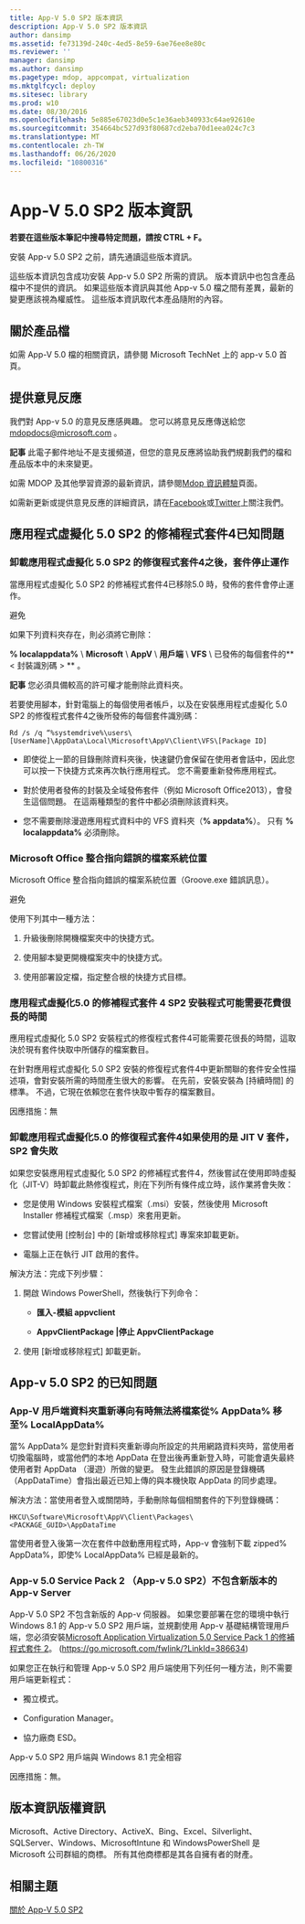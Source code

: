 ```yaml
---
title: App-V 5.0 SP2 版本資訊
description: App-V 5.0 SP2 版本資訊
author: dansimp
ms.assetid: fe73139d-240c-4ed5-8e59-6ae76ee8e80c
ms.reviewer: ''
manager: dansimp
ms.author: dansimp
ms.pagetype: mdop, appcompat, virtualization
ms.mktglfcycl: deploy
ms.sitesec: library
ms.prod: w10
ms.date: 08/30/2016
ms.openlocfilehash: 5e885e67023d0e5c1e36aeb340933c64ae92610e
ms.sourcegitcommit: 354664bc527d93f80687cd2eba70d1eea024c7c3
ms.translationtype: MT
ms.contentlocale: zh-TW
ms.lasthandoff: 06/26/2020
ms.locfileid: "10800316"
---
```

# App-V 5.0 SP2 版本資訊


**若要在這些版本筆記中搜尋特定問題，請按 CTRL + F。**

安裝 App-v 5.0 SP2 之前，請先通讀這些版本資訊。

這些版本資訊包含成功安裝 App-v 5.0 SP2 所需的資訊。 版本資訊中也包含產品檔中不提供的資訊。 如果這些版本資訊與其他 App-v 5.0 檔之間有差異，最新的變更應該視為權威性。 這些版本資訊取代本產品隨附的內容。

## 關於產品檔


如需 App-V 5.0 檔的相關資訊，請參閱 Microsoft TechNet 上的 app-v 5.0 首頁。

## 提供意見反應


我們對 App-v 5.0 的意見反應感興趣。 您可以將意見反應傳送給您 <mdopdocs@microsoft.com> 。

**記事** 此電子郵件地址不是支援頻道，但您的意見反應將協助我們規劃我們的檔和產品版本中的未來變更。

 

如需 MDOP 及其他學習資源的最新資訊，請參閱[Mdop 資訊體驗](https://go.microsoft.com/fwlink/p/?LinkId=236032)頁面。

如需新更新或提供意見反應的詳細資訊，請在[Facebook](https://go.microsoft.com/fwlink/p/?LinkId=242445)或[Twitter](https://go.microsoft.com/fwlink/p/?LinkId=242447)上關注我們。

## 應用程式虛擬化 5.0 SP2 的修補程式套件4已知問題


### 卸載應用程式虛擬化 5.0 SP2 的修復程式套件4之後，套件停止運作

當應用程式虛擬化 5.0 SP2 的修補程式套件4已移除5.0 時，發佈的套件會停止運作。

避免

如果下列資料夾存在，則必須將它刪除：

**% localappdata%**  \\ **Microsoft**  \\ **AppV**  \\ **用戶端**  \\ **VFS**  \\ 已發佈的每個套件的** &lt; 封裝識別碼 &gt; ** 。

**記事** 您必須具備較高的許可權才能刪除此資料夾。

 

若要使用腳本，針對電腦上的每個使用者帳戶，以及在安裝應用程式虛擬化 5.0 SP2 的修復程式套件4之後所發佈的每個套件識別碼：

`Rd /s /q “%systemdrive%\users\[UserName]\AppData\Local\Microsoft\AppV\Client\VFS\[Package ID]`

-   即使從上一節的目錄刪除資料夾後，快速鍵仍會保留在使用者會話中，因此您可以按一下快捷方式來再次執行應用程式。 您不需要重新發佈應用程式。

-   對於使用者發佈的封裝及全域發佈套件（例如 Microsoft Office2013），會發生這個問題。 在這兩種類型的套件中都必須刪除該資料夾。

-   您不需要刪除漫遊應用程式資料中的 VFS 資料夾（**% appdata%**）。 只有 **% localappdata%** 必須刪除。

### Microsoft Office 整合指向錯誤的檔案系統位置

Microsoft Office 整合指向錯誤的檔案系統位置（Groove.exe 錯誤訊息）。

避免

使用下列其中一種方法：

1.  升級後刪除開機檔案夾中的快捷方式。

2.  使用腳本變更開機檔案夾中的快捷方式。

3.  使用部署設定檔，指定整合根的快捷方式目標。

### <a href="" id="-------------hotfix-package-4-for-application-virtualization-5-0-sp2-installer-can-take-a-long-time"></a> 應用程式虛擬化5.0 的修補程式套件 4 SP2 安裝程式可能需要花費很長的時間

應用程式虛擬化 5.0 SP2 安裝程式的修復程式套件4可能需要花很長的時間，這取決於現有套件快取中所儲存的檔案數目。

在針對應用程式虛擬化 5.0 SP2 安裝的修復程式套件4中更新關聯的套件安全性描述項，會對安裝所需的時間產生很大的影響。 在先前，安裝安裝為 [持續時間] 的標準。 不過，它現在依賴您在套件快取中暫存的檔案數目。

因應措施：無

### 卸載應用程式虛擬化5.0 的修復程式套件4如果使用的是 JIT V 套件，SP2 會失敗

如果您安裝應用程式虛擬化 5.0 SP2 的修補程式套件4，然後嘗試在使用即時虛擬化（JIT-V）時卸載此熱修復程式，則在下列所有條件成立時，該作業將會失敗：

-   您是使用 Windows 安裝程式檔案（.msi）安裝，然後使用 Microsoft Installer 修補程式檔案（.msp）來套用更新。

-   您嘗試使用 [控制台] 中的 [新增或移除程式] 專案來卸載更新。

-   電腦上正在執行 JIT 啟用的套件。

解決方法：完成下列步驟：

1.  開啟 Windows PowerShell，然後執行下列命令：

    -   **匯入-模組 appvclient**

    -   **AppvClientPackage |停止 AppvClientPackage**

2.  使用 [新增或移除程式] 卸載更新。

## App-v 5.0 SP2 的已知問題


### <a href="" id="bkmk-folderredirection"></a>App-V 用戶端資料夾重新導向有時無法將檔案從% AppData% 移至% LocalAppData%

當% AppData% 是您針對資料夾重新導向所設定的共用網路資料夾時，當使用者切換電腦時，或當他們的本地 AppData 在登出後再重新登入時，可能會遺失最終使用者對 AppData （漫遊）所做的變更。 發生此錯誤的原因是登錄機碼（AppDataTime）會指出最近已知上傳的與本機快取 AppData 的同步處理。

解決方法：當使用者登入或關閉時，手動刪除每個相關套件的下列登錄機碼：

``` syntax
HKCU\Software\Microsoft\AppV\Client\Packages\<PACKAGE_GUID>\AppDataTime
```

當使用者登入後第一次在套件中啟動應用程式時，App-v 會強制下載 zipped% AppData%，即使% LocalAppData% 已經是最新的。

### <a href="" id="-------------app-v-5-0-service-pack-2--app-v-5-0-sp2--does-not-include-a-new-version-of-the-app-v-server"></a> App-v 5.0 Service Pack 2 （App-v 5.0 SP2）不包含新版本的 App-v Server

App-V 5.0 SP2 不包含新版的 App-v 伺服器。 如果您要部署在您的環境中執行 Windows 8.1 的 App-v 5.0 SP2 用戶端，並規劃使用 App-v 基礎結構管理用戶端，您必須安裝[Microsoft Application Virtualization 5.0 Service Pack 1 的修補程式套件 2](https://go.microsoft.com/fwlink/?LinkId=386634)。 (https://go.microsoft.com/fwlink/?LinkId=386634)

如果您正在執行和管理 App-v 5.0 SP2 用戶端使用下列任何一種方法，則不需要用戶端更新程式：

-   獨立模式。

-   Configuration Manager。

-   協力廠商 ESD。

App-v 5.0 SP2 用戶端與 Windows 8.1 完全相容

因應措施：無。

## 版本資訊版權資訊


Microsoft、Active Directory、ActiveX、Bing、Excel、Silverlight、SQLServer、Windows、MicrosoftIntune 和 WindowsPowerShell 是 Microsoft 公司群組的商標。 所有其他商標都是其各自擁有者的財產。








## 相關主題


[關於 App-V 5.0 SP2](about-app-v-50-sp2.md)

 

 






